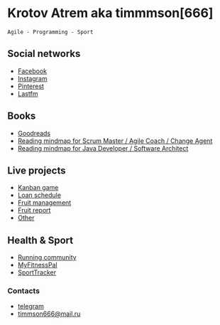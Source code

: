 # Krotov Atrem aka timmmson[666]
```
Agile - Programming - Sport
```

## Social networks
* [Facebook](https://facebook.com/artem.v.krotov) 
* [Instagram](https://www.instagram.com/timmson666/)
* [Pinterest](https://www.pinterest.ru/timmson666/)
* [Lastfm](https://www.last.fm/user/timmson666)


## Books 
* [Goodreads](https://www.goodreads.com/user/show/52529213-timmson)
* [Reading mindmap for Scrum Master / Agile Coach / Change Agent](https://mind42.com/mindmap/61f78e6f-aab2-4b2f-8673-88d765a86deb)
* [Reading mindmap for Java Developer / Software Architect](https://mind42.com/mindmap/91accf00-59e3-45ea-a528-d272b7f3fec6)

## Live projects
* [Kanban game](./kanban-game/)
* [Loan schedule](./loan-schedule/)
* [Fruit management](./fruit-management/)
* [Fruit report](./fruit-report/)
* [Other](https://www.github.com/timmson/)


## Health & Sport
* [Running community](./running)
* [MyFitnessPal](https://www.myfitnesspal.com/ru/profile/timmson666)
* [SportTracker]()

### Contacts
* [telegram](https://t.me/timmson)
* [timmson666@mail.ru](mailto:timmson666@mail.ru)